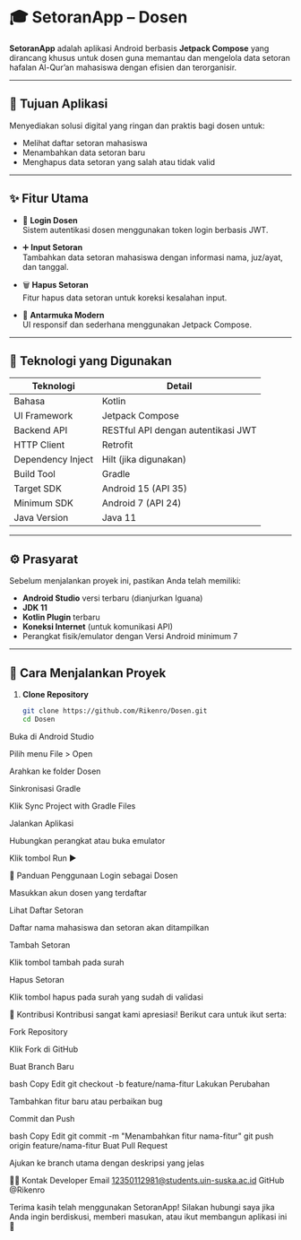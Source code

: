 # 🎓 SetoranApp – Dosen

**SetoranApp** adalah aplikasi Android berbasis **Jetpack Compose** yang dirancang khusus untuk dosen guna memantau dan mengelola data setoran hafalan Al-Qur’an mahasiswa dengan efisien dan terorganisir.

---

## 🎯 Tujuan Aplikasi

Menyediakan solusi digital yang ringan dan praktis bagi dosen untuk:

- Melihat daftar setoran mahasiswa
- Menambahkan data setoran baru
- Menghapus data setoran yang salah atau tidak valid

---

## ✨ Fitur Utama

- 🔐 **Login Dosen**  
  Sistem autentikasi dosen menggunakan token login berbasis JWT.

- ➕ **Input Setoran**  
  Tambahkan data setoran mahasiswa dengan informasi nama, juz/ayat, dan tanggal.

- 🗑️ **Hapus Setoran**  
  Fitur hapus data setoran untuk koreksi kesalahan input.

- 📱 **Antarmuka Modern**  
  UI responsif dan sederhana menggunakan Jetpack Compose.

---

## 🔧 Teknologi yang Digunakan

| Teknologi         | Detail                                   |
|-------------------|------------------------------------------|
| Bahasa            | Kotlin                                   |
| UI Framework      | Jetpack Compose                          |
| Backend API       | RESTful API dengan autentikasi JWT       |
| HTTP Client       | Retrofit                                 |
| Dependency Inject | Hilt (jika digunakan)                    |
| Build Tool        | Gradle                                   |
| Target SDK        | Android 15 (API 35)                      |
| Minimum SDK       | Android 7 (API 24)                       |
| Java Version      | Java 11                                  |

---

## ⚙️ Prasyarat

Sebelum menjalankan proyek ini, pastikan Anda telah memiliki:

- **Android Studio** versi terbaru (dianjurkan Iguana)
- **JDK 11**
- **Kotlin Plugin** terbaru
- **Koneksi Internet** (untuk komunikasi API)
- Perangkat fisik/emulator dengan Versi Android minimum 7

---

## 🚀 Cara Menjalankan Proyek

1. **Clone Repository**
   ```bash
   git clone https://github.com/Rikenro/Dosen.git
   cd Dosen
Buka di Android Studio

Pilih menu File > Open

Arahkan ke folder Dosen

Sinkronisasi Gradle

Klik Sync Project with Gradle Files

Jalankan Aplikasi

Hubungkan perangkat atau buka emulator

Klik tombol Run ▶️

🧭 Panduan Penggunaan
Login sebagai Dosen

Masukkan akun dosen yang terdaftar

Lihat Daftar Setoran

Daftar nama mahasiswa dan setoran akan ditampilkan

Tambah Setoran

Klik tombol tambah pada surah

Hapus Setoran

Klik tombol hapus pada surah yang sudah di validasi

🤝 Kontribusi
Kontribusi sangat kami apresiasi! Berikut cara untuk ikut serta:

Fork Repository

Klik Fork di GitHub

Buat Branch Baru

bash
Copy
Edit
git checkout -b feature/nama-fitur
Lakukan Perubahan

Tambahkan fitur baru atau perbaikan bug

Commit dan Push

bash
Copy
Edit
git commit -m "Menambahkan fitur nama-fitur"
git push origin feature/nama-fitur
Buat Pull Request

Ajukan ke branch utama dengan deskripsi yang jelas

👨‍🏫 Kontak Developer
Email	12350112981@students.uin-suska.ac.id
GitHub	@Rikenro

Terima kasih telah menggunakan SetoranApp!
Silakan hubungi saya jika Anda ingin berdiskusi, memberi masukan, atau ikut membangun aplikasi ini 🙏
